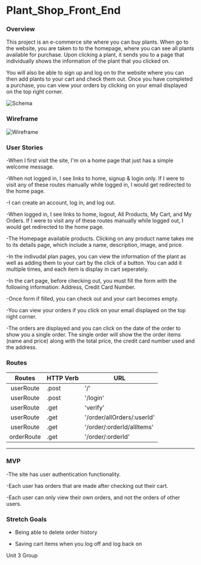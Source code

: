 # Plant_Shop_Front_End

### Overview

This project is an e-commerce site where you can buy plants. When go to the website, you are taken to  to the homepage, where you can see all plants available for purchase. Upon clicking a plant, it sends you to a page that individually shows the information of the plant that you clicked on. 

You will also be able to sign up and log on to the website where you can then add plants to your cart and check them out. Once you have completed a purchase, you can view your orders by clicking on your email displayed on the top right corner. 

![Schema](./Photos/Schema.png)
### Wireframe

![Wireframe](.Photos/Wireframe.png) 

### User Stories

-When I first visit the site, I'm on a home page that just has a simple welcome message.

-When not logged in, I see links to home, signup & login only. If I were to visit any of these routes manually while logged in, I would get redirected to the home page.

-I can create an account, log in, and log out.

-When logged in, I see links to home, logout, All Products, My Cart, and My Orders. If I were to visit any of these routes manually while logged out, I would get redirected to the home page.

-The Homepage available products. Clicking on any product name takes me to its details page, which include a name, description, image, and price.

-In the indivudal plan pages, you can view the information of the plant as well as adding them to your cart by the click of a button. You can add it multiple times, and each item is display in cart seperately.

-In the cart page, before checking out, you must fill the form with the following information: Address, Credit Card Number. 

-Once form if filled, you can check out and your cart becomes empty. 

-You can view your orders if you click on your email displayed on the top right corner. 

-The orders are displayed and you can click on the date of the order to show you a single order. The single order will show the the order items (name and price) along with the total price, the credit card number used and the address. 

### Routes

|Routes                     | HTTP Verb                       | URL                            |
| :----------------------: | ------------------------------- | ------------------------------- |
| userRoute | .post | '/' |
| userRoute | .post | '/login' |
| userRoute | .get | 'verify' |
| userRoute | .get | '/order/allOrders/:userId' |
| userRoute | .get | '/order/:orderId/allItems' |
| orderRoute | .get | '/order/:orderId' |
___
### MVP

-The site has user authentication functionality. 

-Each user has orders that are made after checking out their cart.

-Each user can only view their own orders, and not the orders of other users. 

### Stretch Goals

- Being able to delete order history

- Saving cart items when you log off and log back on 


Unit 3 Group
